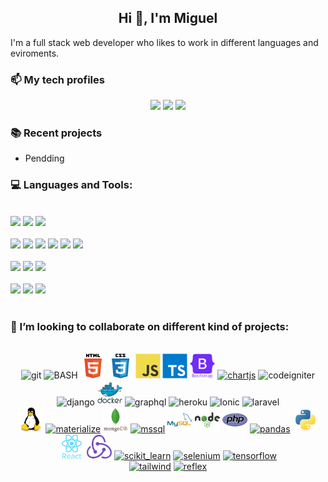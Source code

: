 <h2 align="center">Hi 👋, I'm Miguel</h2>
<p>I'm a full stack web developer who likes to work in different languages and eviroments.</p>

<h3 align="left">📫 My tech profiles</h3>
<p align="center">
  <a href="https://www.linkedin.com/in/miguelalfva/"><img src="https://img.shields.io/badge/linkedin-%230077B5.svg?&style=for-the-badge&logo=linkedin&logoColor=white" /></a>
  <a href="https://tryhackme.com/p/m0rb0"><img src="https://img.shields.io/badge/-TRYHACKME-critical?style=for-the-badge&logo=tryhackme" /></a>
  <a href="https://www.hackerrank.com/miguel_alfva"><img src="https://img.shields.io/badge/-HACKERRANK-333333?style=for-the-badge&logo=HackerRank" /></a>
</p>

<h3 align="left">📚 Recent projects</h3>
<p align="left">
  <ul>
    <li>
      Pendding
    </li>
  </ul>
</p>

<h3 align="left">💻 Languages and Tools:</h3>
<br>
<div alig="left">
  <img src="https://img.shields.io/badge/-PHP-292e33?logo=php&style=flat-square" />
  <img src="https://img.shields.io/badge/-Python-292e33?logo=python&style=flat-square" />
  <img src="https://img.shields.io/badge/-JavaScript-292e33?logo=javaScript&style=flat-square" />
</div>
<br/>
<div alig="left">
  <img src="https://img.shields.io/badge/-Larave-292e33?logo=Laravel&style=flat-square" />
  <img src="https://img.shields.io/badge/-Codeigniter-292e33?logo=CodeIgniter&style=flat-square" />
  <img src="https://img.shields.io/badge/-Jquery-292e33?logo=jQuery&style=flat-square" />
  <img src="https://img.shields.io/badge/-React-292e33?logo=React&style=flat-square" />
  <img src="https://img.shields.io/badge/-Ionic-292e33?logo=Ionic&style=flat-square" />
  <img src="https://img.shields.io/badge/-Django-292e33?logo=Django&style=flat-square" />
</div>
<br/>
<div alig="left">
  <img src="https://img.shields.io/badge/-MYSQL-292e33?logo=MySQL&style=flat-square" />
  <img src="https://img.shields.io/badge/-MSSQL-292e33?logo=MicrosoftSQLServer&style=flat-square" />
  <img src="https://img.shields.io/badge/-MongoDB-292e33?logo=MongoDB&style=flat-square" />
</div>
<br/>
<div alig="left">
  <img src="https://img.shields.io/badge/-Git-292e33?logo=Git&style=flat-square" />
  <img src="https://img.shields.io/badge/-Selenium-292e33?logo=Selenium&style=flat-square" />
  <img src="https://img.shields.io/badge/-Docker-292e33?logo=Docker&style=flat-square" />
</div>

<!-- <div align="center">
  <p>
    <img align="center" src="https://github-readme-stats.vercel.app/api/top-langs/?username=miguelalf&langs_count=4&layout=compact&theme=prussian&count_private=true" alt="miguelalf" />
  </p>
  <p>
    <img align="center" src="https://github-readme-stats.vercel.app/api?username=miguelalf&theme=prussian&show_icons=true&locale=en" alt="miguelalf" />
  </p>
  <p>
    <img align="center" src="https://github-readme-streak-stats.herokuapp.com/?user=miguelalf&theme=prussian" alt="miguelalf" />
  </p>
</div> -->

<br/>

<h3 align="left">👯 I’m looking to collaborate on different kind of projects:</h3>

<br/>

<div align="center">
  <a href="https://git-scm.com/" target="_blank" style="display: inline-block; text-decoration: none">
    <img src="https://www.vectorlogo.zone/logos/git-scm/git-scm-icon.svg" alt="git" width="40" height="40" title="Git"/>
  </a>
  <a href="https://www.gnu.org/software/bash/" target="_blank" style="display: inline-block; text-decoration: none">
    <img src="https://upload.wikimedia.org/wikipedia/commons/4/4b/Bash_Logo_Colored.svg" title="BASH" alt="BASH" width="40" height="40" bgcolor="white" />
  </a>
  <a href="https://www.w3.org/html/" target="_blank" style="display: inline-block; text-decoration: none">
    <img src="https://raw.githubusercontent.com/devicons/devicon/master/icons/html5/html5-original-wordmark.svg" alt="html5" width="40" height="40" title="HTML"/>
  </a>
  <a href="https://www.w3schools.com/css/" target="_blank" style="display: inline-block; text-decoration: none">
    <img src="https://raw.githubusercontent.com/devicons/devicon/master/icons/css3/css3-original-wordmark.svg" alt="css3" width="40" height="40" title="CSS"/>
  </a>
  <a href="https://developer.mozilla.org/en-US/docs/Web/JavaScript" target="_blank" style="display: inline-block; text-decoration: none">
    <img src="https://raw.githubusercontent.com/devicons/devicon/master/icons/javascript/javascript-original.svg" alt="javascript" width="40" height="40" title="JavaScript"/>
  </a>
  <a href="https://www.typescriptlang.org/" target="_blank" style="display: inline-block; text-decoration: none">
    <img src="https://raw.githubusercontent.com/devicons/devicon/master/icons/typescript/typescript-original.svg" alt="typescript" width="40" height="40" title="Typescript"/>
  </a>
  <a href="https://getbootstrap.com" target="_blank" style="display: inline-block; text-decoration: none">
    <img src="https://raw.githubusercontent.com/devicons/devicon/master/icons/bootstrap/bootstrap-plain-wordmark.svg" alt="Bootstrap" width="40" height="40" title="Bootstrap"/>
  </a>
  <a href="https://www.chartjs.org" target="_blank" style="display: inline-block; text-cecoration: none">
    <img src="https://www.chartjs.org/media/logo-title.svg" alt="chartjs" width="40" height="40" title="Chartjs"/>
  </a>
  <a href="https://codeigniter.com" target="_blank" style="display: inline-block; text-decoration: none">
    <img src="https://cdn.worldvectorlogo.com/logos/codeigniter.svg" alt="codeigniter" width="40" height="40" title="Codeigniter"/>
  </a>
  
  <a href="https://www.djangoproject.com/" target="_blank" style="display: inline-block; text-decoration: none">
    <img src="https://static.djangoproject.com/img/logo-django.42234b631760.svg" alt="django" width="40" height="40" title="Django"/>
  </a>
  <a href="https://www.docker.com/" target="_blank" style="display: inline-block; text-decoration: none">
    <img src="https://raw.githubusercontent.com/devicons/devicon/master/icons/docker/docker-original-wordmark.svg" alt="docker" width="40" height="40" title="Docker"/>
  </a>
  <a href="https://graphql.org" target="_blank" style="display: inline-block; text-decoration: none">
    <img src="https://www.vectorlogo.zone/logos/graphql/graphql-icon.svg" alt="graphql" width="40" height="40" title="GraphQL"/>
  </a>
  <a href="https://heroku.com" target="_blank" style="display: inline-block; text-decoration: none">
    <img src="https://www.vectorlogo.zone/logos/heroku/heroku-icon.svg" alt="heroku" width="40" height="40" title="Heroku"/>
  </a>
  <a href="https://ionicframework.com" target="_blank" style="display: inline-block; text-decoration: none">
    <img src="https://upload.wikimedia.org/wikipedia/commons/d/d1/Ionic_Logo.svg" alt="Ionic" width="40" height="40"/>
  </a>
  <a href="https://laravel.com/" target="_blank" style="display: inline-block; text-decoration: none">
    <img src="https://laravel.com/img/logomark.min.svg" alt="laravel" width="40" height="40" title="Laravel"/>
  </a>
 </div>
 <div align="center">
  <a href="https://www.linux.org/" target="_blank" style="display: inline-table;">
    <img src="https://raw.githubusercontent.com/devicons/devicon/master/icons/linux/linux-original.svg" alt="linux" width="40" height="40" title="Linux"/>
  </a>
  <a href="https://materializecss.com/" target="_blank" style="display: inline-table;">
    <img src="https://raw.githubusercontent.com/prplx/svg-logos/5585531d45d294869c4eaab4d7cf2e9c167710a9/svg/materialize.svg" alt="materialize" width="40" height="40" title="Materialize"/>
  </a>
  <a href="https://www.mongodb.com/" target="_blank" style="display: inline-table;">
    <img src="https://raw.githubusercontent.com/devicons/devicon/master/icons/mongodb/mongodb-original-wordmark.svg" alt="mongodb" width="40" height="40" title="Mongo"/>
  </a>
  <a href="https://www.microsoft.com/en-us/sql-server" target="_blank" style="display: inline-table;">
    <img src="https://www.svgrepo.com/show/303229/microsoft-sql-server-logo.svg" alt="mssql" width="40" height="40" title="MSSQL"/>
  </a>
  <a href="https://www.mysql.com/" target="_blank" style="display: inline-table;">
    <img src="https://raw.githubusercontent.com/devicons/devicon/master/icons/mysql/mysql-original-wordmark.svg" alt="mysql" width="40" height="40" title="MYSQL"/>
  </a>
  <a href="https://nodejs.org" target="_blank" style="display: inline-table;">
    <img src="https://raw.githubusercontent.com/devicons/devicon/master/icons/nodejs/nodejs-original-wordmark.svg" alt="nodejs" width="40" height="40" alt="Node"/>
  </a>
  <a href="https://www.php.net" target="_blank" style="display: inline-table;">
    <img src="https://raw.githubusercontent.com/devicons/devicon/master/icons/php/php-original.svg" alt="php" width="40" height="40" title="PHP <3"/>
  </a>
  <a href="https://pandas.pydata.org/" target="_blank" style="display: inline-table;">
    <img src="https://pandas.pydata.org/static/img/pandas_white.svg" alt="pandas" width="40" height="40" title="Pandas"/>
  </a>
  <a href="https://www.python.org" target="_blank" style="display: inline-table;">
    <img src="https://raw.githubusercontent.com/devicons/devicon/master/icons/python/python-original.svg" alt="python" width="40" height="40" title="Python"/>
  </a>
  <a href="https://reactjs.org/" target="_blank" style="display: inline-table;">
    <img src="https://raw.githubusercontent.com/devicons/devicon/master/icons/react/react-original-wordmark.svg" alt="react" width="40" height="40" title="React"/>
  </a>
  <a href="https://redux.js.org" target="_blank" style="display: inline-table;">
    <img src="https://raw.githubusercontent.com/devicons/devicon/master/icons/redux/redux-original.svg" alt="redux" width="40" height="40" title="Redux"/>
  </a>
  <a href="https://scikit-learn.org/" target="_blank" style="display: inline-table;">
    <img src="https://upload.wikimedia.org/wikipedia/commons/0/05/Scikit_learn_logo_small.svg" alt="scikit_learn" width="40" height="40" title="SciKit"/>
  </a>
  <a href="https://www.selenium.dev" target="_blank" style="display: inline-table;">
    <img src="https://raw.githubusercontent.com/detain/svg-logos/780f25886640cef088af994181646db2f6b1a3f8/svg/selenium-logo.svg" alt="selenium" width="40" height="40" title="Selenium"/>
  </a>
  <a href="https://www.tensorflow.org" target="_blank" style="display: inline-table;">
    <img src="https://www.vectorlogo.zone/logos/tensorflow/tensorflow-icon.svg" alt="tensorflow" width="40" height="40" title="Tensorflow"/>
  </a>
</div>

<div align="center">
  <a href="https://tailwindcss.com" target="_blank" style="display: inline-block;">
    <img src="https://raw.githubusercontent.com/tailwindlabs/tailwindcss/HEAD/.github/logo-dark.svg#gh-dark-mode-only" alt="tailwind" width="40" height="40" title="Tailwind"/>
  </a>
  <a href="https://reflex.dev" target="_blank" style="display: inline-block;">
    <img src="https://raw.githubusercontent.com/reflex-dev/reflex/main/docs/images/reflex_light.svg#gh-dark-mode-only" alt="reflex" width="40" height="40" title="Reflex"/>
  </a>
</div>

<!--
**miguelalf/miguelalf** is a ✨ _special_ ✨ repository because its `README.md` (this file) appears on your GitHub profile.

Here are some ideas to get you started:

- 🔭 I’m currently working on ...
- 🌱 I’m currently learning ...
- 👯 I’m looking to collaborate on ...
- 🤔 I’m looking for help with ...
- 💬 Ask me about ...
- 📫 How to reach me: ...
- 😄 Pronouns: ...
- ⚡ Fun fact: ...
-->
